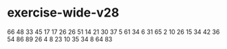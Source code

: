 # exercise-wide-v28
66
48
33
45
17
17
26
26
51
14
21
30
37
5
61
34
6
31
65
2
10
26
15
34
42
36
54
86
89
26
4
8
23
10
35
34
8
64
83

